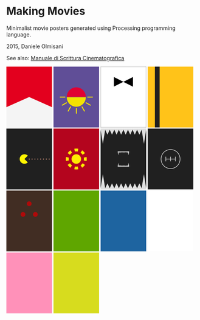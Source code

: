# Making Movies
Minimalist movie posters generated using Processing programming language.

2015, Daniele Olmisani

See also: [Manuale di Scrittura Cinematografica](https://github.com/mad4j/processing-movies/blob/master/manuale-di-programmazione-cinematografica/README.md)

<img src="rush/rush.png" width="120px" title="Rush">
<img src="from_dusk_till_dawn/from-dusk-till-dawn.png" width="120px" title="From Dusk till Dawn">
<img src="dr_no/dr-no.png" width="120px" title="Dr. No">
<img src="kill_bill/kill-bill.png" width="120px" title="Kill Bill">
<img src="pixels/pixels.png" width="120px" title="Pixels">
<img src="iron_man/iron-man.png" width="120px" title="Iron Man">
<img src="alien/alien.png" width="120px" title="Alien">
<img src="the_fast_and_the_furious/the-fast-and-the-furious.png" width="120px" title="The Fast and the Furious">
<img src="predator/predator.png" width="120px" title="Predator">

<img src="hulk/hulk.png" width="120px" title="Hulk">
<img src="avatar/avatar.png" width="120px" title="Avatar">
<img src="american_history_x/american-history-x.png" width="120px" title="American History X">
<img src="fight_club/fight-club.png" width="120px" title="Fight Club">
<img src="shrek/shrek.png" width="120px" title="Shrek">
